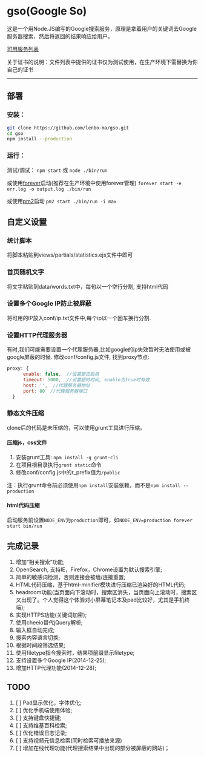 gso(Google So)
===

这是一个用Node.JS编写的Google搜索服务，原理是拿着用户的关键词去Google服务器搜索，然后将返回的结果响应给用户。

[可用服务列表](https://github.com/lenbo-ma/gso/wiki/%E5%8F%AF%E7%94%A8%E6%9C%8D%E5%8A%A1%E5%88%97%E8%A1%A8)

关于证书的说明：文件列表中提供的证书仅为测试使用，在生产环境下需替换为你自己的证书

----

## 部署
### 安装：

```sh
git clone https://github.com/lenbo-ma/gso.git
cd gso
npm install --production
```

### 运行：

测试/调试：
`npm start` 或 `node ./bin/run`

或使用[forever](https://github.com/nodejitsu/forever)启动(推荐在生产环境中使用forever管理)
`forever start -e err.log -o output.log ./bin/run`

或使用[pm2](https://github.com/Unitech/pm2)启动
`pm2 start ./bin/run -i max`

## 自定义设置
### 统计脚本
将脚本粘贴到views/partials/statistics.ejs文件中即可

### 首页随机文字
将文字粘贴到data/words.txt中，每句以一个空行分割, 支持html代码

### 设置多个Google IP防止被屏蔽
将可用的IP放入conf/ip.txt文件中,每个ip以一个回车换行分割.

### 设置HTTP代理服务器
有时,我们可能需要设置一个代理服务器,比如google的ip失效暂时无法使用或被google屏蔽的时候.
修改conf/config.js文件, 找到proxy节点:

```javascript
proxy: { 
      enable: false,  //设置是否启用
      timeout: 5000,  //设置超时时间, enable为true时有效
      host: '',  //代理服务器地址
      port: 80  //代理服务器端口
  }
```

### 静态文件压缩
clone后的代码是未压缩的，可以使用grunt工具进行压缩。

#### 压缩js，css文件

1. 安装grunt工具: `npm install -g grunt-cli`
2. 在项目根目录执行`grunt static`命令
3. 修改conf/config.js中的r_prefix值为`/public`

注：执行grunt命令前必须使用`npm install`安装依赖，而不是`npm install --production`

#### html代码压缩

启动服务前设置`NODE_ENV`为`production`即可，如`NODE_ENV=production forever start bin/run`

## 完成记录
1. 增加“相关搜索”功能;
2. OpenSearch, 支持IE，Firefox，Chrome设置为默认搜索引擎;
3. 简单的敏感词检测，否则连接会被墙/连接重置;
4. HTML代码压缩，基于html-minifier模块进行压缩已渲染好的HTML代码;
5. headroom功能(当页面向下滚动时，搜索区消失，当页面向上滚动时，搜索区又出现了。个人觉得这个体验对小屏幕笔记本及pad比较好，尤其是手机终端);
6. 实现HTTPS功能(关键词加密);
7. 使用cheeio替代jQuery解析;
8. 输入框自动完成;
9. 搜索内容语言切换;
10. 根据时间段筛选结果;
11. 使用filetype指令搜索时，结果项前缀显示filetype;
12. 支持设置多个Google IP(2014-12-25);
13. 增加HTTP代理功能(2014-12-28);

## TODO
1. [ ] Pad显示优化，字体优化;
2. [ ] 优化手机端使用体验;
3. [ ] 支持键盘快捷键;
4. [ ] 支持维基百科检索;
5. [ ] 优化错误日志记录;
6. [ ] 支持视频元信息检索(同时检索可播放来源)
7. [ ] 增加在线代理功能(代理搜索结果中出现的部分被屏蔽的网站)；
